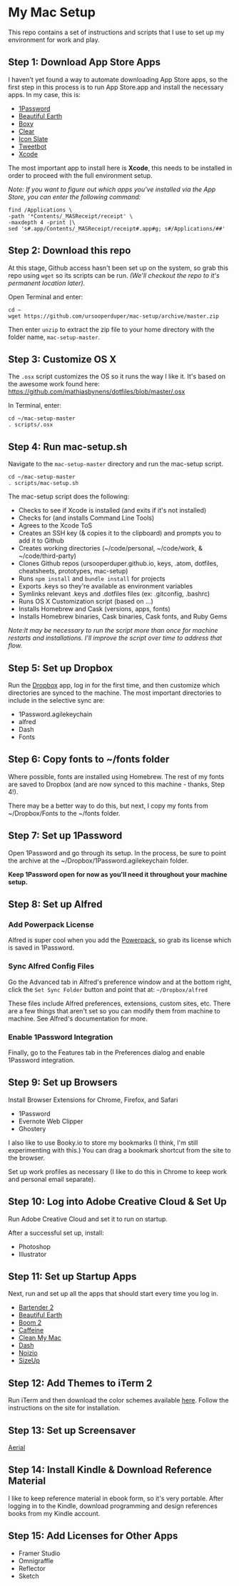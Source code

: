 # My Mac Setup

This repo contains a set of instructions and scripts that I use to set up my environment for work and play.

## Step 1: Download App Store Apps

I haven't yet found a way to automate downloading App Store apps, so the first step in this process is to run App Store.app and install the necessary apps. In my case, this is:

* [1Password](https://agilebits.com/onepassword)
* [Beautiful Earth](https://beautifulearth.io/)
* [Boxy](http://www.boxyapp.co/)
* [Clear](http://realmacsoftware.com/clear/)
* [Icon Slate](http://www.kodlian.com/apps/icon-slate)
* [Tweetbot](http://tapbots.com/tweetbot/mac/)
* [Xcode](https://developer.apple.com/xcode/)

The most important app to install here is **Xcode**, this needs to be installed in order to proceed with the full environment setup.

*Note: If you want to figure out which apps you've installed via the App Store, you can enter the following command:*

```
find /Applications \
-path '*Contents/_MASReceipt/receipt' \
-maxdepth 4 -print |\
sed 's#.app/Contents/_MASReceipt/receipt#.app#g; s#/Applications/##'
```



## Step 2: Download this repo

At this stage, Github access hasn't been set up on the system, so  grab this repo using ```wget``` so its scripts can be run. *(We'll checkout the repo to it's permanent location later).*

Open Terminal and enter:

```
cd ~
wget https://github.com/ursooperduper/mac-setup/archive/master.zip
```

Then enter ```unzip``` to extract the zip file to your home directory with the folder name, ```mac-setup-master```.


## Step 3: Customize OS X

The ```.osx``` script customizes the OS so it runs the way I like it.  It's based on the awesome work found here: https://github.com/mathiasbynens/dotfiles/blob/master/.osx

In Terminal, enter:

```
cd ~/mac-setup-master
. scripts/.osx
```

## Step 4: Run mac-setup.sh

Navigate to the ```mac-setup-master``` directory and run the mac-setup script.

```
cd ~/mac-setup-master
. scripts/mac-setup.sh
```

The mac-setup script does the following:

* Checks to see if Xcode is installed (and exits if it's not installed)
* Checks for (and installs Command Line Tools)
* Agrees to the Xcode ToS
* Creates an SSH key (& copies it to the clipboard) and prompts you to add it to Github
* Creates working directories (~/code/personal, ~/code/work, & ~/code/third-party)
* Clones Github repos (ursooperduper.github.io, keys, .atom, dotfiles, cheatsheets, prototypes, mac-setup)
* Runs ```npm install``` and ```bundle install``` for projects
* Exports .keys so they're available as environment variables
* Symlinks relevant .keys and .dotfiles files (ex: .gitconfig, .bashrc)
* Runs OS X Customization script (based on ...)
* Installs Homebrew and Cask (versions, apps, fonts)
* Installs Homebrew binaries, Cask binaries, Cask fonts, and Ruby Gems

*Note:It may be necessary to run the script more than once for machine restarts and installations. I'll improve the script over time to address that flow.*

## Step 5: Set up Dropbox

Run the [Dropbox](http://dropbox.com) app, log in for the first time, and then customize which directories are synced to the machine. The most important directories to include in the selective sync are:

* 1Password.agilekeychain
* alfred
* Dash
* Fonts

## Step 6: Copy fonts to ~/fonts folder

Where possible, fonts are installed using Homebrew.  The rest of my fonts are saved to Dropbox (and are now synced to this machine - thanks, Step 4!).

There may be a better way to do this, but next, I copy my fonts from ~/Dropbox/Fonts to the ~/fonts folder.

## Step 7: Set up 1Password

Open 1Password and go through its setup. In the process, be sure to point the archive at the ~/Dropbox/1Password.agilekeychain folder.

**Keep 1Password open for now as you'll need it throughout your machine setup.**

## Step 8: Set up Alfred

### Add Powerpack License

Alfred is super cool when you add the [Powerpack](https://www.alfredapp.com/powerpack/), so grab its license which is saved in 1Password.

### Sync Alfred Config Files

Go the Advanced tab in Alfred's preference window and at the bottom right, click the ```Set Sync Folder``` button and point that at: ```~/Dropbox/alfred```

These files include Alfred preferences, extensions, custom sites, etc. There are a few things that aren't set so you can modify them from machine to machine. See Alfred's documentation for more.

### Enable 1Password Integration

Finally, go to the Features tab in the Preferences dialog and enable 1Password integration.

## Step 9: Set up Browsers

Install Browser Extensions for Chrome, Firefox, and Safari
* 1Password
* Evernote Web Clipper
* Ghostery

I also like to use Booky.io to store my bookmarks (I think, I'm still experimenting with this.) You can drag a bookmark shortcut from the site to the browser.

Set up work profiles as necessary (I like to do this in Chrome to keep work and personal email separate).

## Step 10: Log into Adobe Creative Cloud & Set Up

Run Adobe Creative Cloud and set it to run on startup.

After a successful set up, install:
* Photoshop
* Illustrator

## Step 11: Set up Startup Apps

Next, run and set up all the apps that should start every time you log in.

* [Bartender 2](https://www.macbartender.com/)
* [Beautiful Earth](https://beautifulearth.io/)
* [Boom 2](http://www.globaldelight.com/boom/index.php)
* [Caffeine](http://lightheadsw.com/caffeine/)
* [Clean My Mac](http://macpaw.com/cleanmymac)
* [Dash](https://kapeli.com/dash)
* [Noizio](http://noiz.io/)
* [SizeUp](http://www.irradiatedsoftware.com/sizeup/)

## Step 12: Add Themes to iTerm 2

Run iTerm and then download the color schemes available [here](http://iterm2colorschemes.com). Follow the instructions on the site for installation.

## Step 13: Set up Screensaver

[Aerial](https://github.com/JohnCoates/Aerial)

## Step 14: Install Kindle & Download Reference Material

I like to keep reference material in ebook form, so it's very portable. After logging in to the Kindle, download programming and design references books from my Kindle account.

## Step 15: Add Licenses for Other Apps

* Framer Studio
* Omnigraffle
* Reflector
* Sketch
